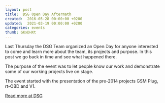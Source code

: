 ```yaml
---
layout: post
title:  DSG Open Day Aftermath
created:  2016-05-28 00:00:00 +0200
updated:  2021-03-19 00:00:00 +0200
categories: events
thumb: GKxDHXt
---
```

Last Thursday the DSG Team organized an Open Day for anyone interested to come
and learn more about the team, its projects and purpose. In this post we go back
in time and see what happened there.

The purpose of the event was to let people know our work and demonstrate some of
our working projects live on stage.

The event started with the presentation of the pre-2014 projects GSM Plug,
rt-OBD and V1.

[Read more at DSG](http://dsg.teiste.gr/index.php/2016/05/28/dsg-open-day-aftermath/#more-148)